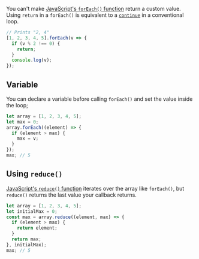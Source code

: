 You can't make [JavaScript's `forEach()` function](/tutorials/fundamentals/foreach) return a custom value.
Using `return` in a `forEach()` is equivalent to a [`continue`](/tutorials/fundamentals/foreach-continue) in a conventional loop.

```javascript
// Prints "2, 4"
[1, 2, 3, 4, 5].forEach(v => {
  if (v % 2 !== 0) {
    return;
  }
  console.log(v);
});
```

## Variable

You can declare a variable before calling `forEach()` and set the value inside the loop;

```javascript
let array = [1, 2, 3, 4, 5];
let max = 0;
array.forEach((element) => {
  if (element > max) {
    max = v;
  }
});
max; // 5
```

## Using `reduce()`

[JavaScript's `reduce()` function](https://thecodebarbarian.com/javascript-reduce-in-5-examples.html) iterates over the array like `forEach()`, but `reduce()` returns the last value your callback returns.

```javascript
let array = [1, 2, 3, 4, 5];
let initialMax = 0;
const max = array.reduce((element, max) => {
  if (element > max) {
    return element;
  }
  return max;
}, initialMax);
max; // 5
```
